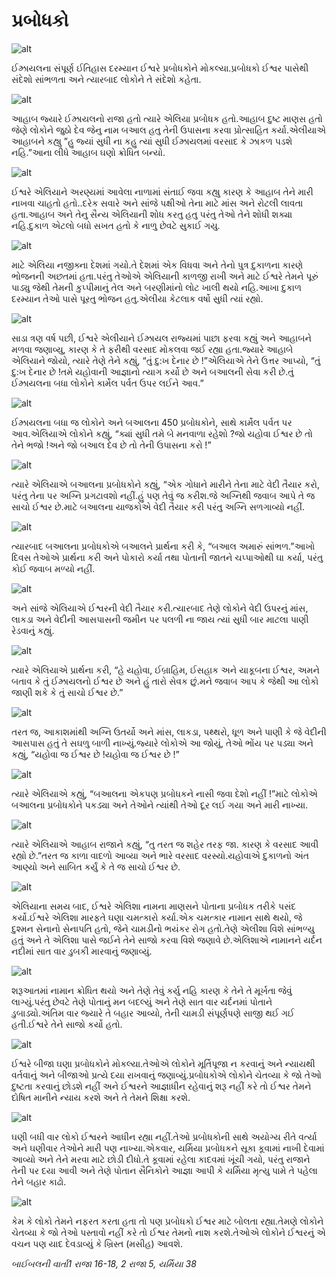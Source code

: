 # પ્રબોધકો

![alt](https://cdn.door43.org/obs/jpg/360px/obs-en-19-01.jpg)

ઈઝ્રાયલના સંપૂર્ણ ઈતિહાસ દરમ્યાન ઈશ્વરે પ્રબોધકોને મોકલ્યા.પ્રબોધકો ઈશ્વર પાસેથી સંદેશો સાંભળતા અને ત્યારબાદ લોકોને તે સંદેશો કહેતા.

![alt](https://cdn.door43.org/obs/jpg/360px/obs-en-19-02.jpg)

આહાબ જ્યારે ઈઝ્રાયલનો રાજા હતો ત્યારે એલિયા પ્રબોધક હતો.આહાબ દુષ્ટ માણસ હતો જેણે લોકોને જુઠો દેવ જેનુ નામ બઆલ હતુ તેની ઉપાસના કરવા પ્રોત્સાહિત કર્યા.એલીયાએ આહાબને કહ્યુ ”હુ જ્યાં સુધી ના કહુ ત્યાં સુધી ઈઝ્રાયલમાં વરસાદ કે ઝાકળ પડશે નહિ.”આના લીધે આહાબ ઘણો ક્રોધિત બન્યો.

![alt](https://cdn.door43.org/obs/jpg/360px/obs-en-19-03.jpg)

ઈશ્વરે એલિયાને અરણ્યમાં આવેલા નાળામાં સંતાઈ જવા કહ્યુ કારણ કે આહાબ તેને મારી નાખવા ચાહતો હતો..દરેક સવારે અને સાંજે પક્ષીઓ તેના માટે માંસ અને રોટલી લાવતા હતા.આહાબ અને તેનુ સૈન્ય એલિયાની શોધ કરતુ હતુ પરંતુ તેઓ તેને શોધી શક્યા નહિ.દુકાળ એટલો બધો સખત હતો કે નાળુ છેવટે સુકાઈ ગયુ.

![alt](https://cdn.door43.org/obs/jpg/360px/obs-en-19-04.jpg)

માટે એલિયા નજીક્ના દેશમાં ગયો.તે દેશમાં એક વિધવા અને તેનો પુત્ર દુકાળના કારણે ભોજનની અછતમાં હતા.પરંતુ તેઓએ એલિયાની કાળજી રાખી અને માટે ઈશ્વરે તેમને પૂરું પાડ્યુ જેથી તેમની કુપ્પીમાનું તેલ અને બરણીમાંનો લોટ ખાલી થયો નહિ.આખા દુકાળ દરમ્યાન તેઓ પાસે પૂરતુ ભોજન હતુ.એલીયા કેટલાક વર્ષો સુધી ત્યાં રહ્યો.

![alt](https://cdn.door43.org/obs/jpg/360px/obs-en-19-05.jpg)

સાડા ત્રણ વર્ષ પછી, ઈશ્વરે એલીયાને ઈઝ્રાયલ રાજ્યમાં પાછા ફરવા કહ્યું અને આહાબને મળવા જણાવ્યુ, કારણ કે તે ફરીથી વરસાદ મોકલવા જઈ રહ્યા હતા.જ્યારે આહાબે એલિયાને જોયો, ત્યારે તેણે તેને કહ્યું, “તું દુ:ખ દેનાર છે !”એલિયાએ તેને ઉત્તર આપ્યો, “તું દુ:ખ દેનાર છે !તમે યહોવાની આજ્ઞાનો ત્યાગ કર્યો છે અને બઆલની સેવા કરી છે.તું ઈઝ્રાયલના બધા લોકોને કાર્મેલ પર્વત ઉપર લઈને આવ.”

![alt](https://cdn.door43.org/obs/jpg/360px/obs-en-19-06.jpg)

ઈઝ્રાયલના બધા જ લોકોને અને બઆલના 450 પ્રબોધકોને, સાથે કાર્મેલ પર્વત પર આવ.એલિયાએ લોકોને કહ્યું, “ક્યાં સુધી તમે બે મનવાળા રહેશો ?જો યહોવા ઈશ્વર છે તો તેને ભજો !અને જો બઆલ દેવ છે તો તેની ઉપાસના કરો !”

![alt](https://cdn.door43.org/obs/jpg/360px/obs-en-19-07.jpg)

ત્યારે એલિયાએ બઆલના પ્રબોધકોને કહ્યું, “એક ગોધાને મારીને તેના માટે વેદી તૈયાર કરો, પરંતુ તેના પર અગ્નિ પ્રગટાવશો નહીં.હું પણ તેવું જ કરીશ.જે અગ્નિથી જવાબ આપે તે જ સાચો ઈશ્વર છે.માટે બઆલના યાજકોએ વેદી તૈયાર કરી પરંતુ અગ્નિ સળગાવ્યો નહીં.

![alt](https://cdn.door43.org/obs/jpg/360px/obs-en-19-08.jpg)

ત્યારબાદ બઆલના પ્રબોધકોએ બઆલને પ્રાર્થના કરી કે, “બઆલ અમારું સાંભળ.”આખો દિવસ તેઓએ પ્રાર્થના કરી અને પોકારો કર્યા તથા પોતાની જાતને ચપ્પાઓથી ઘા કર્યા, પરંતુ કોઈ જવાબ મળ્યો નહીં.

![alt](https://cdn.door43.org/obs/jpg/360px/obs-en-19-09.jpg)

અને સાંજે એલિયાએ ઈશ્વરની વેદી તૈયાર કરી.ત્યારબાદ તેણે લોકોને વેદી ઉપરનું માંસ, લાકડા અને વેદીની આસપાસની જમીન પર પલળી ના જાય ત્યાં સુધી બાર માટલા પાણી રેડવાનું કહ્યું.

![alt](https://cdn.door43.org/obs/jpg/360px/obs-en-19-10.jpg)

ત્યારે એલિયાએ પ્રાર્થના કરી, “હે યહોવા, ઈબ્રાહિમ, ઈસહાક અને યાકૂબના ઈશ્વર, અમને બતાવ કે તું ઈઝ્રાયલનો ઈશ્વર છે અને હું તારો સેવક છું.મને જવાબ આપ કે જેથી આ લોકો જાણી શકે કે તું સાચો ઈશ્વર છે.”

![alt](https://cdn.door43.org/obs/jpg/360px/obs-en-19-11.jpg)

તરત જ, આકાશમાંથી અગ્નિ ઉતર્યો અને માંસ, લાકડા, પથ્થરો, ધૂળ અને પાણી કે જે વેદીની આસપાસ હતું તે સઘળુ બાળી નાખ્યું.જ્યારે લોકોએ આ જોયું, તેઓ ભોંય પર પડ્યા અને કહ્યું, “યહોવા જ ઈશ્વર છે !યહોવા જ ઈશ્વર છે !”

![alt](https://cdn.door43.org/obs/jpg/360px/obs-en-19-12.jpg)

ત્યારે એલિયાએ કહ્યું, “બઆલના એકપણ પ્રબોધકને નાસી જવા દેશો નહીં !”માટે લોકોએ બઆલના પ્રબોધકોને પકડ્યા અને તેઓને ત્યાંથી તેઓ દૂર લઈ ગયા અને મારી નાખ્યા.

![alt](https://cdn.door43.org/obs/jpg/360px/obs-en-19-13.jpg)

ત્યારે એલિયાએ આહાબ રાજાને કહ્યું, “તુ તરત જ શહેર તરફ જા. કારણ કે વરસાદ આવી રહ્યો છે.”તરત જ કાળા વાદળો આવ્યા અને ભારે વરસાદ વરસ્યો.યહોવાએ દુકાળનો અંત આણ્યો અને સાબિત કર્યું કે તે જ સાચો ઈશ્વર છે.

![alt](https://cdn.door43.org/obs/jpg/360px/obs-en-19-14.jpg)

એલિયાના સમય બાદ, ઈશ્વરે એલિશા નામના માણસને પોતાના પ્રબોધક તરીકે પસંદ કર્યો.ઈશ્વરે એલિશા મારફતે ઘણા ચમત્કારો કર્યા.એક ચમત્કાર નામાન સાથે થયો, જે દુશ્મન સેનાનો સેનાપતિ હતો, જેને ચામડીનો ભયંકર રોગ હતો.તેણે એલીશા વિશે સાંભળ્યુ હતું અને તે એલિશા પાસે જઈને તેને સાજો કરવા વિશે જણાવે છે.એલિશાએ નામાનને યર્દન નદીમાં સાત વાર ડુબકી મારવાનું જણાવ્યું.

![alt](https://cdn.door43.org/obs/jpg/360px/obs-en-19-15.jpg)

શરૂઆતમાં નામાન ક્રોધિત થયો અને તેણે તેવું કર્યુ નહિ કારણ કે તેને તે મૂર્ખતા જેવું લાગ્યું.પરંતુ છેવટે તેણે પોતાનું મન બદલ્યું અને તેણે સાત વાર યર્દનમાં પોતાને ડુબાડ્યો.અંતિમ વાર જ્યારે તે બહાર આવ્યો, તેની ચામડી સંપૂર્ણપણે સાજી થઈ ગઈ હતી.ઈશ્વરે તેને સાજો કર્યો હતો.

![alt](https://cdn.door43.org/obs/jpg/360px/obs-en-19-16.jpg)

ઈશ્વરે બીજા ઘણા પ્રબોધકોને મોકલ્યા.તેઓએ લોકોને મૂર્તિપૂજા ન કરવાનું અને ન્યાયથી વર્તવાનું અને બીજાઓ પ્રત્યે દયા રાખવાનું જણાવ્યું.પ્રબોધકોએ લોકોને ચેતવ્યા કે જો તેઓ દુષ્ટતા કરવાનું છોડશે નહીં અને ઈશ્વરને આજ્ઞાધીન રહેવાનું શરૂ નહીં કરે તો ઈશ્વર તેમને દોષિત માનીને ન્યાય કરશે અને તે તેમને શિક્ષા કરશે.

![alt](https://cdn.door43.org/obs/jpg/360px/obs-en-19-17.jpg)

ઘણી બધી વાર લોકો ઈશ્વરને આધીન રહ્યા નહીં.તેઓ પ્રબોધકોની સાથે અયોગ્ય રીતે વર્ત્યા અને ઘણીવાર તેઓને મારી પણ નાખ્યા.એકવાર, યર્મિયા પ્રબોધકને સૂકા કૂવામાં નાખી દેવામાં આવ્યો અને તેને મરવા માટે છોડી દીધો.તે કૂવામાં રહેલા કાદવમાં ખૂંચી ગયો, પરંતુ રાજાને તેની પર દયા આવી અને તેણે પોતાન સૈનિકોને આજ્ઞા આપી કે યર્મિયા મૃત્યુ પામે તે પહેલા તેને બહાર કાઢો.

![alt](https://cdn.door43.org/obs/jpg/360px/obs-en-19-18.jpg)

કેમ કે લોકો તેમને નફરત કરતા હતા તો પણ પ્રબોધકો ઈશ્વર માટે બોલતા રહ્યા.તેમણે લોકોને ચેતવ્યા કે જો તેઓ પસ્તાવો નહીં કરે તો ઈશ્વર તેમનો નાશ કરશે.તેઓએ લોકોને ઈશ્વરનું એ વચન પણ યાદ દેવડાવ્યું કે ખ્રિસ્ત (મસીહ) આવશે.

_બાઈબલની વાર્તા1 રાજા 16-18, 2 રાજા 5, યર્મિયા 38_